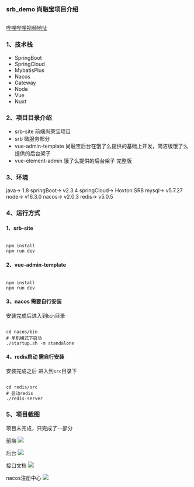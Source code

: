 ### srb_demo 尚融宝项目介绍

##

[哔哩哔哩视频地址](https://www.bilibili.com/video/BV1VV411n7nR?p=274&spm_id_from=pageDriver)

### 1、技术栈
* SpringBoot
* SpringCloud
* MybatisPlus
* Nacos
* Gateway
* Node
* Vue
* Nuxt

### 2、项目目录介绍

* srb-site 前端尚荣宝项目
* srb 微服务部分
* vue-admin-template 尚融宝后台在饿了么提供的基础上开发，简洁版饿了么提供的后台架子
* vue-element-admin 饿了么提供的后台架子 完整版

### 3、环境

java-> 1.8
springBoot-> v2.3.4
springCloud-> Hoxton.SR8
mysql-> v5.7.27
node-> v16.3.0
nacos-> v2.0.3
redis-> v5.0.5

### 4、运行方式

#### 1、srb-site

```

npm install
npm run dev

```

#### 2、vue-admin-template

```

npm install
npm run dev

```

#### 3、nacos 需要自行安装

安装完成后进入到`bin`目录

```

cd nacos/bin
# 单机模式下启动
./startup.sh -m standalone

```

#### 4、redis启动 需自行安装

安装完成之后 进入到`src`目录下

```

cd redis/src
# 启动redis
./redis-server

```

### 5、项目截图

项目未完成，只完成了一部分

前端
![](https://cdn.jsdelivr.net/gh/Naruto-1996/picture/images/20211123110322.png)


后台
![](https://cdn.jsdelivr.net/gh/Naruto-1996/picture/images/20211123110416.png)

接口文档
![](https://cdn.jsdelivr.net/gh/Naruto-1996/picture/images/20211123110522.png)

nacos注册中心
![](https://cdn.jsdelivr.net/gh/Naruto-1996/picture/images/20211123110620.png)


